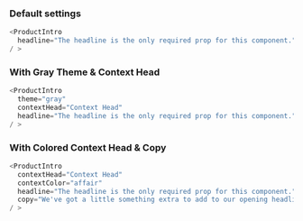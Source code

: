 <h3>Default settings</h3>

```js
<ProductIntro
  headline="The headline is the only required prop for this component."
/ >
```

<h3>With Gray Theme & Context Head</h3>

```js
<ProductIntro
  theme="gray"
  contextHead="Context Head"
  headline="The headline is the only required prop for this component."
/ >
```

<h3>With Colored Context Head & Copy</h3>

```js
<ProductIntro
  contextHead="Context Head"
  contextColor="affair"
  headline="The headline is the only required prop for this component."
  copy="We've got a little something extra to add to our opening headline, I think this information might be useful to add."
/ >
```
